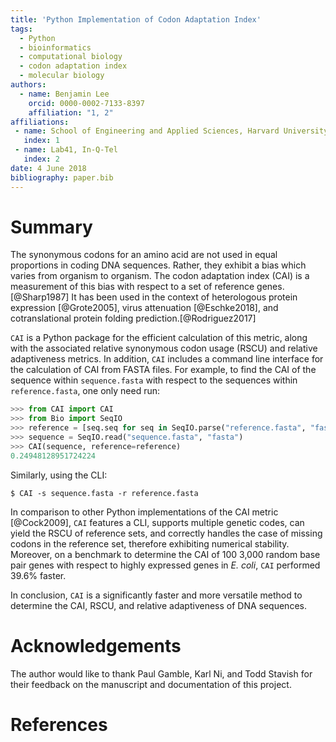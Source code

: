 ```yaml
---
title: 'Python Implementation of Codon Adaptation Index'
tags:
  - Python
  - bioinformatics
  - computational biology
  - codon adaptation index
  - molecular biology
authors:
  - name: Benjamin Lee
    orcid: 0000-0002-7133-8397
    affiliation: "1, 2"
affiliations:
 - name: School of Engineering and Applied Sciences, Harvard University
   index: 1
 - name: Lab41, In-Q-Tel
   index: 2
date: 4 June 2018
bibliography: paper.bib
---
```


# Summary

The synonymous codons for an amino acid are not used in equal proportions in
coding DNA sequences. Rather, they exhibit a bias which varies from organism to
organism. The codon adaptation index (CAI) is a measurement of this bias with
respect to a set of reference genes. [@Sharp1987] It has been used in the
context of heterologous protein expression [@Grote2005], virus attenuation
[@Eschke2018], and cotranslational protein folding prediction.[@Rodriguez2017]

`CAI` is a Python package for the efficient calculation of this metric, along
with the associated relative synonymous codon usage (RSCU) and relative
adaptiveness metrics. In addition, `CAI` includes a command line interface for
the calculation of CAI from FASTA files. For example, to find the
CAI of the sequence within `sequence.fasta` with respect to the sequences within
`reference.fasta`, one only need run:

```python
>>> from CAI import CAI
>>> from Bio import SeqIO
>>> reference = [seq.seq for seq in SeqIO.parse("reference.fasta", "fasta")]
>>> sequence = SeqIO.read("sequence.fasta", "fasta")
>>> CAI(sequence, reference=reference)
0.24948128951724224
```

Similarly, using the CLI:

```shell
$ CAI -s sequence.fasta -r reference.fasta
```

In comparison to other Python implementations of the CAI metric [@Cock2009],
`CAI` features a CLI, supports multiple genetic codes, can yield the RSCU of
reference sets, and correctly handles the case of missing codons in the
reference set, therefore exhibiting numerical stability. Moreover, on a
benchmark to determine the CAI of 100 3,000 random base pair genes with respect
to highly expressed genes in _E. coli_, `CAI` performed 39.6% faster.

In conclusion, `CAI` is a significantly faster and more versatile method to
determine the CAI, RSCU, and relative adaptiveness of DNA sequences.



# Acknowledgements

The author would like to thank Paul Gamble, Karl Ni, and Todd Stavish for their
feedback on the manuscript and documentation of this project.

# References
